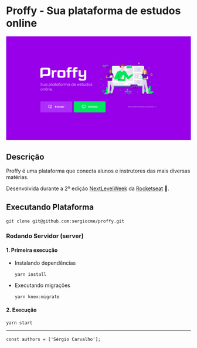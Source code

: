 # Proffy - Sua plataforma de estudos online

![screenshot](https://github.com/sergiocme/proffy/blob/master/screenshot.png?raw=true "Proffy Screenshot")

## Descrição

Proffy é uma plataforma que conecta alunos e instrutores das mais diversas matérias.

Desenvolvida durante a 2º edição [NextLevelWeek](https://nextlevelweek.com/) da [Rocketseat](https://rocketseat.com.br/) 💜.

## Executando Plataforma

```
git clone git@github.com:sergiocme/proffy.git
```

### Rodando Servidor (server)

#### 1. Primeira execução

* Instalando dependências

  ```
  yarn install
  ```

* Executando migrações

  ```
  yarn knex:migrate
  ```

#### 2. Execução

```
yarn start
```

---

```
const authors = ['Sérgio Carvalho'];
```
